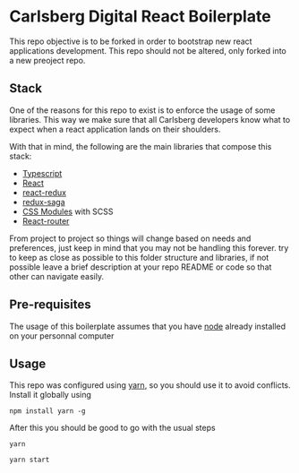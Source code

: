 # Carlsberg Digital React Boilerplate

This repo objective is to be forked in order to bootstrap new react applications development. This repo should not be altered, only forked into a new preoject repo.

## Stack

One of the reasons for this repo to exist is to enforce the usage of some libraries. This way we make sure that all Carlsberg developers know what to expect when a react application lands on their shoulders.

With that in mind, the following are the main libraries that compose this stack:

- [Typescript](https://www.typescriptlang.org/)
- [React](https://reactjs.org/)
- [react-redux](https://react-redux.js.org/)
- [redux-saga](https://redux-saga.js.org/)
- [CSS Modules](https://github.com/css-modules/css-modules) with SCSS
- [React-router](https://reacttraining.com/react-router/web/)

From project to project so things will change based on needs and preferences, just keep in mind that you may not be handling this forever. try to keep as close as possible to this folder structure and libraries, if not possible leave a brief description at your repo README or code so that other can navigate easily.

## Pre-requisites

The usage of this boilerplate assumes that you have [node](https://nodejs.org) already installed on your personnal computer

## Usage

This repo was configured using [yarn](https://yarnpkg.com), so you should use it to avoid conflicts.
Install it globally using 

```console
npm install yarn -g
```

After this you should be good to go with the usual steps

```console
yarn

yarn start
```